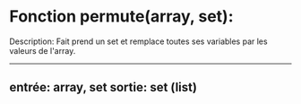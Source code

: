 # Fonction permute(array, set):

Description:
Fait prend un set et remplace toutes ses variables par les valeurs de l'array.

----
entrée: array, set
sortie: set (list)
----




